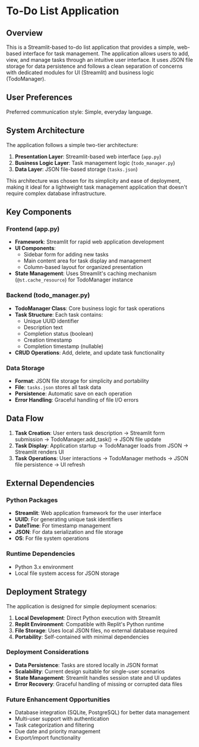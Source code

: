 # To-Do List Application

## Overview

This is a Streamlit-based to-do list application that provides a simple, web-based interface for task management. The application allows users to add, view, and manage tasks through an intuitive user interface. It uses JSON file storage for data persistence and follows a clean separation of concerns with dedicated modules for UI (Streamlit) and business logic (TodoManager).

## User Preferences

Preferred communication style: Simple, everyday language.

## System Architecture

The application follows a simple two-tier architecture:

1. **Presentation Layer**: Streamlit-based web interface (`app.py`)
2. **Business Logic Layer**: Task management logic (`todo_manager.py`)
3. **Data Layer**: JSON file-based storage (`tasks.json`)

This architecture was chosen for its simplicity and ease of deployment, making it ideal for a lightweight task management application that doesn't require complex database infrastructure.

## Key Components

### Frontend (app.py)
- **Framework**: Streamlit for rapid web application development
- **UI Components**: 
  - Sidebar form for adding new tasks
  - Main content area for task display and management
  - Column-based layout for organized presentation
- **State Management**: Uses Streamlit's caching mechanism (`@st.cache_resource`) for TodoManager instance

### Backend (todo_manager.py)
- **TodoManager Class**: Core business logic for task operations
- **Task Structure**: Each task contains:
  - Unique UUID identifier
  - Description text
  - Completion status (boolean)
  - Creation timestamp
  - Completion timestamp (nullable)
- **CRUD Operations**: Add, delete, and update task functionality

### Data Storage
- **Format**: JSON file storage for simplicity and portability
- **File**: `tasks.json` stores all task data
- **Persistence**: Automatic save on each operation
- **Error Handling**: Graceful handling of file I/O errors

## Data Flow

1. **Task Creation**: User enters task description → Streamlit form submission → TodoManager.add_task() → JSON file update
2. **Task Display**: Application startup → TodoManager loads from JSON → Streamlit renders UI
3. **Task Operations**: User interactions → TodoManager methods → JSON file persistence → UI refresh

## External Dependencies

### Python Packages
- **Streamlit**: Web application framework for the user interface
- **UUID**: For generating unique task identifiers
- **DateTime**: For timestamp management
- **JSON**: For data serialization and file storage
- **OS**: For file system operations

### Runtime Dependencies
- Python 3.x environment
- Local file system access for JSON storage

## Deployment Strategy

The application is designed for simple deployment scenarios:

1. **Local Development**: Direct Python execution with Streamlit
2. **Replit Environment**: Compatible with Replit's Python runtime
3. **File Storage**: Uses local JSON files, no external database required
4. **Portability**: Self-contained with minimal dependencies

### Deployment Considerations
- **Data Persistence**: Tasks are stored locally in JSON format
- **Scalability**: Current design suitable for single-user scenarios
- **State Management**: Streamlit handles session state and UI updates
- **Error Recovery**: Graceful handling of missing or corrupted data files

### Future Enhancement Opportunities
- Database integration (SQLite, PostgreSQL) for better data management
- Multi-user support with authentication
- Task categorization and filtering
- Due date and priority management
- Export/import functionality